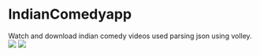 # IndianComedyapp
Watch and download indian comedy videos 
used parsing json using volley.
<img src="https://github.com/vikashumain/IndianComedyapp/blob/master/Screenshot_2017-02-26-20-35-44.png">
<img src="https://github.com/vikashumain/IndianComedyapp/blob/master/Screenshot_2017-02-26-20-35-55.png">
